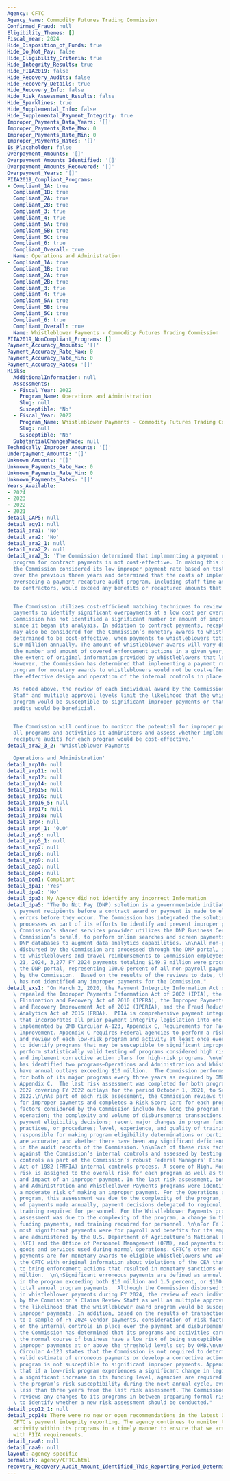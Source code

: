 ```yaml
---
Agency: CFTC
Agency_Name: Commodity Futures Trading Commission
Confirmed_Fraud: null
Eligibility_Themes: []
Fiscal_Year: 2024
Hide_Disposition_of_Funds: true
Hide_Do_Not_Pay: false
Hide_Eligibility_Criteria: true
Hide_Integrity_Results: true
Hide_PIIA2019: false
Hide_Recovery_Audits: false
Hide_Recovery_Details: true
Hide_Recovery_Info: false
Hide_Risk_Assessment_Results: false
Hide_Sparklines: true
Hide_Supplemental_Info: false
Hide_Supplemental_Payment_Integrity: true
Improper_Payments_Data_Years: '[]'
Improper_Payments_Rate_Max: 0
Improper_Payments_Rate_Min: 0
Improper_Payments_Rates: '[]'
Is_Placeholder: false
Overpayment_Amounts: '[]'
Overpayment_Amounts_Identified: '[]'
Overpayment_Amounts_Recovered: '[]'
Overpayment_Years: '[]'
PIIA2019_Compliant_Programs:
- Compliant_1A: true
  Compliant_1B: true
  Compliant_2A: true
  Compliant_2B: true
  Compliant_3: true
  Compliant_4: true
  Compliant_5A: true
  Compliant_5B: true
  Compliant_5C: true
  Compliant_6: true
  Compliant_Overall: true
  Name: Operations and Administration
- Compliant_1A: true
  Compliant_1B: true
  Compliant_2A: true
  Compliant_2B: true
  Compliant_3: true
  Compliant_4: true
  Compliant_5A: true
  Compliant_5B: true
  Compliant_5C: true
  Compliant_6: true
  Compliant_Overall: true
  Name: Whistleblower Payments - Commodity Futures Trading Commission
PIIA2019_NonCompliant_Programs: []
Payment_Accuracy_Amounts: '[]'
Payment_Accuracy_Rate_Max: 0
Payment_Accuracy_Rate_Min: 0
Payment_Accuracy_Rates: '[]'
Risks:
  AdditionalInformation: null
  Assessments:
  - Fiscal_Year: 2022
    Program_Name: Operations and Administration
    Slug: null
    Susceptible: 'No'
  - Fiscal_Year: 2022
    Program_Name: Whistleblower Payments - Commodity Futures Trading Commission
    Slug: null
    Susceptible: 'No'
  SubstantialChangesMade: null
Technically_Improper_Amounts: '[]'
Underpayment_Amounts: '[]'
Unknown_Amounts: '[]'
Unknown_Payments_Rate_Max: 0
Unknown_Payments_Rate_Min: 0
Unknown_Payments_Rates: '[]'
Years_Available:
- 2024
- 2023
- 2022
- 2021
detail_CAP5: null
detail_agy1: null
detail_ara1: 'No'
detail_ara2: 'No'
detail_ara2_1: null
detail_ara2_2: null
detail_ara2_3: 'The Commission determined that implementing a payment recapture audit
  program for contract payments is not cost-effective. In making this determination,
  the Commission considered its low improper payment rate based on testing conducted
  over the previous three years and determined that the costs of implementing and
  overseeing a payment recapture audit program, including staff time and payments
  to contractors, would exceed any benefits or recaptured amounts that might result.


  The Commission utilizes cost-efficient matching techniques to review all vendor
  payments to identify significant overpayments at a low cost per overpayment. The
  Commission has not identified a significant number or amount of improper payments
  since it began its analysis. In addition to contract payments, recapture auditing
  may also be considered for the Commission’s monetary awards to whistleblowers, if
  determined to be cost-effective, when payments to whistleblowers total more than
  $10 million annually. The amount of whistleblower awards will vary depending on
  the number and amount of covered enforcement actions in a given year, as well as
  the extent of original information provided by whistleblowers that led to the actions.
  However, the Commission has determined that implementing a payment recapture audit
  program for monetary awards to whistleblowers would not be cost-effective due to
  the effective design and operation of the internal controls in place for the program.

  As noted above, the review of each individual award by the Commission’s Claims Review
  Staff and multiple approval levels limit the likelihood that the whistleblower award
  program would be susceptible to significant improper payments or that payment recapture
  audits would be beneficial.


  The Commission will continue to monitor the potential for improper payments across
  all programs and activities it administers and assess whether implementing payment
  recapture audits for each program would be cost-effective.'
detail_ara2_3_2: 'Whistleblower Payments

  Operations and Administration'
detail_arp10: null
detail_arp11: null
detail_arp12: null
detail_arp14: null
detail_arp15: null
detail_arp16: null
detail_arp16_5: null
detail_arp17: null
detail_arp18: null
detail_arp4: null
detail_arp4_1: '0.0'
detail_arp5: null
detail_arp5_1: null
detail_arp7: null
detail_arp8: null
detail_arp9: null
detail_cap3: null
detail_cap4: null
detail_com1: Compliant
detail_dpa1: 'Yes'
detail_dpa2: 'No'
detail_dpa3: My Agency did not identify any incorrect Information
detail_dpa5: "The Do Not Pay (DNP) solution is a governmentwide initiative to screen\
  \ payment recipients before a contract award or payment is made to eliminate payment\
  \ errors before they occur. The Commission has integrated the solution into existing\
  \ processes as part of its efforts to identify and prevent improper payments. The\
  \ Commission’s shared services provider utilizes the DNP Business Center, on the\
  \ Commission’s behalf, to perform online searches and screen payments against the\
  \ DNP databases to augment data analytics capabilities. \n\nAll non-payroll payments\
  \ disbursed by the Commission are processed through the DNP portal, including payments\
  \ to whistleblowers and travel reimbursements to Commission employees.  As of October\
  \ 21, 2024, 3,277 FY 2024 payments totaling $149.9 million were processed through\
  \ the DNP portal, representing 100.0 percent of all non-payroll payments disbursed\
  \ by the Commission.  Based on the results of the reviews to date, the DNP initiative\
  \ has not identified any improper payments for the Commission."
detail_exs1: "On March 2, 2020, the Payment Integrity Information Act of 2019 (PIIA)\
  \ repealed the Improper Payments Information Act of 2002 (IPIA), the Improper Payments\
  \ Elimination and Recovery Act of 2010 (IPERA), the Improper Payments Elimination\
  \ and Recovery Improvement Act of 2012 (IPERIA), and the Fraud Reduction and Data\
  \ Analytics Act of 2015 (FRDA).  PIIA is comprehensive payment integrity legislation\
  \ that incorporates all prior payment integrity legislation into one Act. PIIA is\
  \ implemented by OMB Circular A-123, Appendix C, Requirements for Payment Integrity\
  \ Improvement. Appendix C requires Federal agencies to perform a risk assessment\
  \ and review of each low-risk program and activity at least once every three years\
  \ to identify programs that may be susceptible to significant improper payments,\
  \ perform statistically valid testing of programs considered high risk, and develop\
  \ and implement corrective action plans for high-risk programs. \n\nThe Commission\
  \ has identified two programs—Operations and Administration and Whistleblower Payments—that\
  \ have annual outlays exceeding $10 million.  The Commission performs a risk assessment\
  \ for both of its major programs every three years as required by OMB Circular A-123,\
  \ Appendix C.  The last risk assessment was completed for both programs in October\
  \ 2022 covering FY 2022 outlays for the period October 1, 2021, to September 30,\
  \ 2022.\n\nAs part of each risk assessment, the Commission reviews the risk factors\
  \ for improper payments and completes a Risk Score Card for each program. The risk\
  \ factors considered by the Commission include how long the program has been in\
  \ operation; the complexity and volume of disbursements transactions; source of\
  \ payment eligibility decisions; recent major changes in program funding, authorities,\
  \ practices, or procedures; level, experience, and quality of training for personnel\
  \ responsible for making program eligibility determinations or certifying that payments\
  \ are accurate; and whether there have been any significant deficiencies disclosed\
  \ in the audit reports of the Commission. \n\nEach of these risk factors are evaluated\
  \ against the Commission’s internal controls and assessed by testing key internal\
  \ controls as part of the Commission’s robust Federal Managers’ Financial Integrity\
  \ Act of 1982 (FMFIA) internal controls process. A score of High, Moderate, or Low\
  \ risk is assigned to the overall risk for each program as well as the likelihood\
  \ and impact of an improper payment. In the last risk assessment, both the Operations\
  \ and Administration and Whistleblower Payments programs were identified as having\
  \ a moderate risk of making an improper payment. For the Operations and Administration\
  \ program, this assessment was due to the complexity of the program, the volume\
  \ of payments made annually, payment decisions delegated to regional offices, and\
  \ training required for personnel. For the Whistleblower Payments program, this\
  \ assessment was due to the complexity of the program, a change in the process for\
  \ funding payments, and training required for personnel. \n\nFor FY 2024, CFTC’s\
  \ most significant payments were for payroll and benefits for its employees, which\
  \ are administered by the U.S. Department of Agriculture’s National Finance Center\
  \ (NFC) and the Office of Personnel Management (OPM), and payments to vendors for\
  \ goods and services used during normal operations. CFTC’s other most significant\
  \ payments are for monetary awards to eligible whistleblowers who voluntarily provided\
  \ the CFTC with original information about violations of the CEA that led the CFTC\
  \ to bring enforcement actions that resulted in monetary sanctions exceeding $1\
  \ million.  \n\nSignificant erroneous payments are defined as annual erroneous payments\
  \ in the program exceeding both $10 million and 1.5 percent, or $100 million of\
  \ total annual program payments.  Although the Commission disbursed $48.5 million\
  \ in whistleblower payments during FY 2024, the review of each individual award\
  \ by the Commission’s Claims Review Staff as well as multiple approval levels limits\
  \ the likelihood that the whistleblower award program would be susceptible to significant\
  \ improper payments. In addition, based on the results of transaction testing applied\
  \ to a sample of FY 2024 vendor payments, consideration of risk factors, and reliance\
  \ on the internal controls in place over the payment and disbursement processes,\
  \ the Commission has determined that its programs and activities carried out in\
  \ the normal course of business have a low risk of being susceptible to significant\
  \ improper payments at or above the threshold levels set by OMB.\n\nAppendix C of\
  \ Circular A-123 states that the Commission is not required to determine a statistically\
  \ valid estimate of erroneous payments or develop a corrective action plan if the\
  \ program is not susceptible to significant improper payments. Appendix C also states\
  \ that if a low-risk program experiences a significant change in legislation and/or\
  \ a significant increase in its funding level, agencies are required to re-assess\
  \ the program’s risk susceptibility during the next annual cycle, even if it is\
  \ less than three years from the last risk assessment. The Commission regularly\
  \ reviews any changes to its programs in between preparing formal risk assessments\
  \ to identify whether a new risk assessment should be conducted."
detail_pcp12_1: null
detail_pcp14: There were no new or open recommendations in the latest OIG report on
  CFTC's payment integrity reporting. The agency continues to monitor the payment
  activity within its programs in a timely manner to ensure that we are in full compliance
  with PIIA requirements.
detail_raa8: null
detail_raa9: null
layout: agency-specific
permalink: agency/CFTC.html
recovery_Recovery_Audit_Amount_Identified_This_Reporting_Period_Determined_Not_Collectable_Rate: 0.0
---
```

